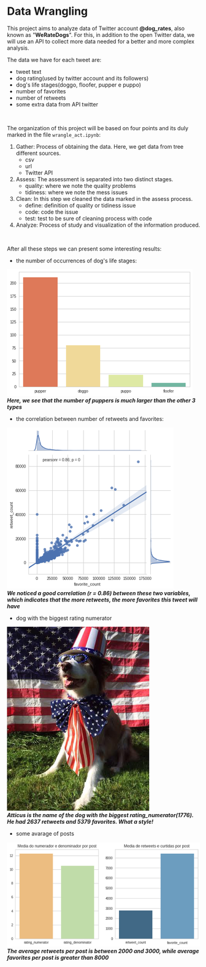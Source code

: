 # Data Wrangling

This project aims to analyze data of Twitter account **@dog_rates**, also known as "**WeRateDogs**".
For this, in addition to the open Twitter data, we will use an API to collect more data needed for a better and more complex analysis.
<br>

The data we have for each tweet are:
- tweet text
- dog rating(used by twitter account and its followers)
- dog's life stages(doggo, floofer, pupper e puppo)
- number of favorites
- number of retweets
- some extra data from API twitter

<br>

The organization of this project will be based on four points and its duly marked in the file `wrangle_act.ipynb`:
1. Gather: Process of obtaining the data. Here, we get data from tree different sources.
    - csv 
    - url
    - Twitter API 
2. Assess: The assessment is separated into two distinct stages.
    - quality: where we note the quality problems
    - tidiness: where we note the mess issues
3. Clean: In this step we cleaned the data marked in the assess process.
    - define: definition of quality or tidiness issue
    - code: code the issue
    - test: test to be sure of cleaning process with code
4. Analyze: Process of study and visualization of the information produced.

<br>

After all these steps we can present some interesting results:
- the number of occurrences of dog's life stages:

![ALT](/pics/img1.png "dogs's life stages count")<br>
***Here, we see that the number of puppers is much larger than the other 3 types***

- the correlation between number of retweets and favorites:

![ALT](/pics/img2.png "retweets vs favorites")<br>
***We noticed a good correlation (r = 0.86) between these two variables, which indicates that the more retweets, the more favorites this tweet will have***

- dog with the biggest rating numerator

![ALT](/pics/img3.png "biggest rating numerator")<br>
***Atticus is the name of the dog with the biggest rating_numerator(1776). He had 2637 retweets and 5379 favorites. What a style!***

- some avarage of posts

![ALT](/pics/img4.png "some metrics")<br>
***The average retweets per post is between 2000 and 3000, while average favorites per post is greater than 8000***
<br>

